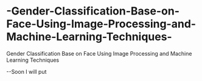 # -Gender-Classification-Base-on-Face-Using-Image-Processing-and-Machine-Learning-Techniques-
 Gender Classification Base on Face Using Image Processing and Machine Learning Techniques 


 --Soon I will put
